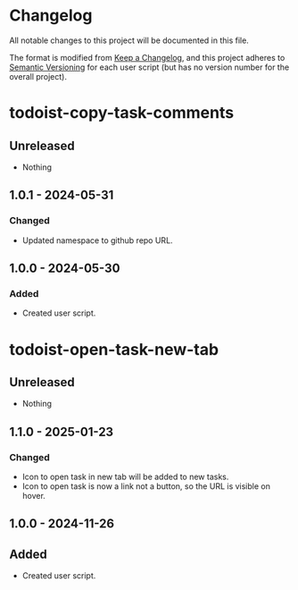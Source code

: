 

# Changelog

All notable changes to this project will be documented in this file.

The format is modified from [Keep a Changelog](https://keepachangelog.com/en/1.1.0/), and this project adheres to [Semantic Versioning](https://semver.org/spec/v2.0.0.html) for each user script (but has no version number for the overall project).

# todoist-copy-task-comments

## Unreleased

- Nothing

## 1.0.1 - 2024-05-31

### Changed

- Updated namespace to github repo URL.

## 1.0.0 - 2024-05-30

### Added

- Created user script.

# todoist-open-task-new-tab

## Unreleased

- Nothing

## 1.1.0 - 2025-01-23

### Changed

- Icon to open task in new tab will be added to new tasks. 
- Icon to open task is now a link not a button, so the URL is visible on hover.

## 1.0.0 - 2024-11-26

## Added

- Created user script.
